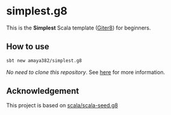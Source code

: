# simplest.g8
This is the **Simplest** Scala template ([Giter8](http://www.foundweekends.org/giter8/)) for beginners.


## How to use
```sh
sbt new amaya382/simplest.g8
```

*No need to clone this repository*. See [here](http://www.scala-sbt.org/1.x/docs/sbt-new-and-Templates.html) for more information.


## Acknowledgement
This project is based on [scala/scala-seed.g8](https://github.com/scala/scala-seed.g8)
